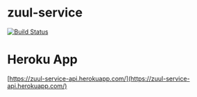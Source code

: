 # zuul-service
[![Build Status](https://api.travis-ci.org/spring-rookie/zuul-service.svg?branch=master)](https://travis-ci.org/spring-rookie/zuul-service)

# Heroku App
[https://zuul-service-api.herokuapp.com/](https://zuul-service-api.herokuapp.com/)
